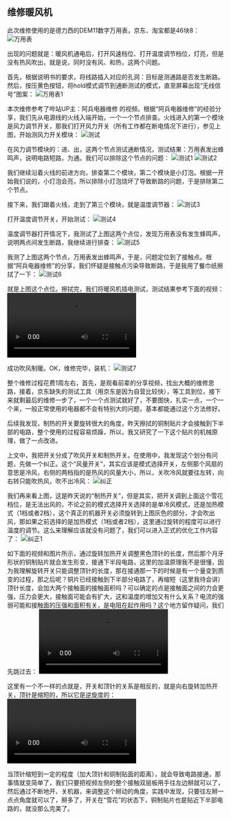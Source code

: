 ## 维修暖风机
此次维修使用的是德力西的DEM11数字万用表，京东、淘宝都是46块8：
![万用表](../images/1-维修家电/11-维修暖风机/万用表.webp)

出现的问题就是：暖风机通电后，打开风速档位、打开温度调节档位，灯亮，但是没有热风吹出，就是说，同时没有风、和热，这两个问题。

首先，根据说明书的要求，将线路插入对应的孔洞：目标是测通路是否发生断路。然后，按压黄色按钮，将hold模式调节到通断测试的模式，直至屏幕出现“无线信号”图案：
![万用表1](../images/1-维修家电/11-维修暖风机/万用表1.webp)

本次维修参考了哔站UP主：阿兵电器维修 的视频。根据“阿兵电器维修”的经验分享，我们先从电源线的火线入端开始，一个一个节点排查。火线进入的第一个模块是风力调节开关，那我们打开风力开关（所有工作都在断电情况下进行），参见上图，开始测风力开关模块：
![测试](../images/1-维修家电/11-维修暖风机/测试.webp)

在风力调节模块的：进、出，这两个节点测试通断情况，测试结果：万用表发出蜂鸣声，说明电路短路，为通。我们可以排除这个节点的问题：
![测试1](../images/1-维修家电/11-维修暖风机/测试1.webp)
![测试2](../images/1-维修家电/11-维修暖风机/测试2.webp)

我们继续沿着火线的前进方向，排查第二个模块，第二个模块是小灯泡。根据一开始我们说的，小灯泡会亮，所以排除小灯泡烧坏了导致断路的问题，于是排除第二个节点。

接下来，我们跟着火线，走到了第三个模块，就是温度调节器：
![测试3](../images/1-维修家电/11-维修暖风机/测试3.webp)

打开温度调节开关，开始测试：
![测试4](../images/1-维修家电/11-维修暖风机/测试4.webp)

温度调节器打开情况下，我测试了上图这两个点位，发现万用表没有发生蜂鸣声，说明两点间发生断路，我继续进行排查：
![测试5](../images/1-维修家电/11-维修暖风机/测试5.webp)

我测了上图这两个节点，万用表发出蜂鸣声，于是，问题定位到了接触点。根据“阿兵电器维修”的分享，我们怀疑是接触点污染导致断路，于是我用了餐巾纸擦拭了一下：
![测试6](../images/1-维修家电/11-维修暖风机/测试6.webp)

就是上图这个点位。擦拭完，我们将暖风机插电测试，测试结果参考下面的视频：
<video src="../videos/暖风机出风.mp4" controls="controls"/>

成功吹风制暖。OK，维修完毕，装机：
![测试7](../images/1-维修家电/11-维修暖风机/测试7.webp)

整个维修过程花费1周左右，首先，是观看前辈的分享视频，找出大概的维修思路，接着，京东缺失的测试工具（用京东是因为自营比较快），等工具到位，接下来就剩最后的维修一步了，一个一个点测试就好了，不要图快，扎实一点，一个一个来，一般正常使用的电器都不会有特别大的问题，基本都能通过这个方法修好。

后续我发现，制热的开关要旋转很大的角度，昨天擦拭的铜制贴片才会接触到下半部的电路，整个使用的过程容易烦躁，所以，我又研究了一下这个贴片的机械原理，做了一点改进。

上文中，我把开关分成了吹风开关和制热开关。在使用中，我发现这个划分有问题，先做一个纠正。这个“风量开关”，其实应该是模式选择开关，左侧那个风扇的意思是冷风，右侧的两档指的是热风的风量大小，所以，关吹冷风就要往左转，向右转只能吹热风，吹不出冷风：
![纠正](../images/1-维修家电/11-维修暖风机/纠正.webp)

我们再来看上图，这是昨天说的“制热开关”，但是其实，把开关调到上面这个雪花档位，是无法出风的，不论之前的模式选择开关选择的是单冷风模式，还是加热模式（1档或者2档），这个真正的机器开关必须旋转到上图灰色的部分，才会吹出风，那如果之前选择的是加热模式（1档或者2档），这里通过旋转的程度可以进行温度的调节。这么来理解应该就没有问题了，我们可以进入正式的优化工作内容了：
![纠正1](../images/1-维修家电/11-维修暖风机/纠正1.webp)

如下面的视频和图片所示，通过旋转加热开关调整黑色顶针的长度，然后那个月牙形状的铜制贴片就会发生形变，接通下半段电路，这里的加温原理我不是很懂，因为我理解旋转开关只能调整顶针的长度，那在接通那一下的时候是有一个量变到质变的过程，那之后呢？铜片已经接触到下半部分电路了，再缩短（这里我待会讲）顶针长度，会加大两个接触面的接触面积吗？可以确定的点是接触面之间的力会更强，压力会更大，接触面可能会有扩大，这和温度的增加又有什么关系？电流的强弱可能和接触面的压强和面积有关，是电阻在起作用吗？这个地方留作疑问，我们先跳过去：
<video src="../videos/暖风机开关优化0.mp4" controls="controls"/>
![开关](../images/1-维修家电/11-维修暖风机/开关.webp)
![开关1](../images/1-维修家电/11-维修暖风机/开关1.webp)

这里有一个不一样的点就是，开关和顶针的关系是相反的，就是向右旋转加热开关，顶针是缩短的，所以它是逆旋度的：
<video src="../videos/暖风机开关优化1.mp4" controls="controls"/>

当顶针缩短到一定的程度（加大顶针和铜制贴面的距离），就会导致电路接通，那事情就变简单了，我们只要把视频左侧的整个接触双层板用手往左边掰就可以了，然后通过不断地开、关机器，来调整这个掰动的角度，实践中发现，只要往左掰一点点角度就可以了，掰多了，开关在“雪花”的状态下，铜制贴片也是贴近下半部电路的，就没那么完美了。
